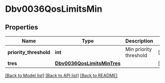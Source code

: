 # Dbv0036QosLimitsMin

## Properties
Name | Type | Description | Notes
------------ | ------------- | ------------- | -------------
**priority_threshold** | **int** | Min priority threshold | [optional] 
**tres** | [**Dbv0036QosLimitsMinTres**](Dbv0036QosLimitsMinTres.md) |  | [optional] 

[[Back to Model list]](../README.md#documentation-for-models) [[Back to API list]](../README.md#documentation-for-api-endpoints) [[Back to README]](../README.md)


